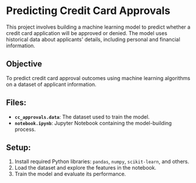 # Predicting Credit Card Approvals

This project involves building a machine learning model to predict whether a credit card application will be approved or denied. The model uses historical data about applicants' details, including personal and financial information.

## Objective
To predict credit card approval outcomes using machine learning algorithms on a dataset of applicant information.

## Files:
- **`cc_approvals.data`**: The dataset used to train the model.
- **`notebook.ipynb`**: Jupyter Notebook containing the model-building process.

## Setup:
1. Install required Python libraries: `pandas`, `numpy`, `scikit-learn`, and others.
2. Load the dataset and explore the features in the notebook.
3. Train the model and evaluate its performance.
